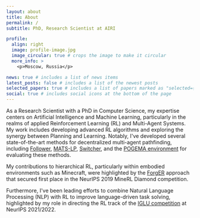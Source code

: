 ```yaml
---
layout: about
title: About
permalink: /
subtitle: PhD, Research Scientist at AIRI

profile:
  align: right
  image: profile-image.jpg
  image_circular: true # crops the image to make it circular
  more_info: >
    <p>Moscow, Russia</p>

news: true # includes a list of news items
latest_posts: false # includes a list of the newest posts
selected_papers: true # includes a list of papers marked as "selected={true}"
social: true # includes social icons at the bottom of the page
---
```


As a Research Scientist with a PhD in Computer Science, my expertise centers on Artificial Intelligence and Machine Learning, particularly in the realms of applied Reinforcement Learning (RL) and Multi-Agent Systems. My work includes developing advanced RL algorithms and exploring the synergy between Planning and Learning. Notably, I've developed several state-of-the-art methods for decentralized multi-agent pathfinding, including [Follower](https://github.com/AIRI-Institute/learn-to-follow), [MATS-LP](https://github.com/AIRI-Institute/mats-lp), [Switcher](https://github.com/AIRI-Institute/when-to-switch), and the [POGEMA environment](https://github.com/AIRI-Institute/pogema) for evaluating these methods. 

My contributions to hierarchical RL, particularly within embodied environments such as Minecraft, were highlighted by the [ForgER](https://sites.google.com/view/forgetful-experience-replay) approach that secured first place in the NeurIPS 2019 MineRL Diamond competition. 

Furthermore, I've been leading efforts to combine Natural Language Processing (NLP) with RL to improve language-driven task solving, highlighted by my role in directing the RL track of the [IGLU competition](https://www.iglu-contest.net/) at NeurIPS 2021/2022.




